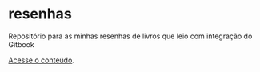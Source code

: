 # resenhas

Repositório para as minhas resenhas de livros que leio com integração do Gitbook

[Acesse o conteúdo](https://emanuelgsouza.gitbooks.io/resenhas/).
